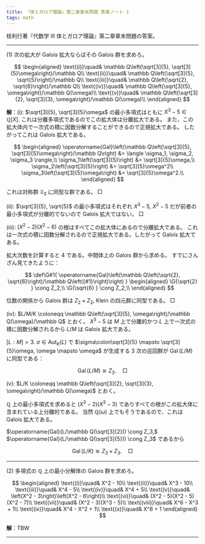 ```yaml
---
title: 『体とガロア理論』第二章章末問題 答案ノート 1
tags: math
---
```


桂利行著『代数学 III 体とガロア理論』第二章章末問題の答案。

----

$(1)$ 次の拡大が Galois 拡大ならばその Galois 群を求めろ。

$$
\begin{aligned}
\text{(i)}\quad& \mathbb Q\left(\sqrt[3]{5}, \sqrt[3]{5}\omega\right)/\mathbb Q\\
\text{(ii)}\quad& \mathbb Q\left(\sqrt[3]{5}, \sqrt{5}\right)/\mathbb Q\\
\text{(iii)}\quad& \mathbb Q\left(\sqrt{2}, \sqrt{6}\right)/\mathbb Q\\
\text{(iv)}\quad& \mathbb Q\left(\sqrt[3]{5}, \omega\right)/\mathbb Q(\omega)\\
\text{(v)}\quad& \mathbb Q\left(\sqrt[3]{2}, \sqrt[3]{3}, \omega\right)/\mathbb Q(\omega)\\
\end{aligned}
$$

**解**：$\text{(i)}:$ $\sqrt[3]{5}, \sqrt[3]{5}\omega$ の最小多項式はともに $X^3 - 5 \in \mathbb Q[X].$
これは分離多項式であるのでこの拡大体は分離拡大である。
また、この拡大体内で一次式の積に因数分解することができるので正規拡大である。
したがってこれは Galois 拡大である。

$$
\begin{aligned}
\operatorname{Gal}\left(\mathbb Q\left(\sqrt[3]{5}, \sqrt[3]{5}\omega\right)/\mathbb Q\right) &= \langle \sigma_1, \sigma_2, \sigma_3 \rangle,\\
\sigma_1\left(\sqrt[3]{5}\right) &= \sqrt[3]{5}\omega,\\
\sigma_2\left(\sqrt[3]{5}\right) &= \sqrt[3]{5}\omega^2\\
\sigma_3\left(\sqrt[3]{5}\omega\right) &= \sqrt[3]{5}\omega^2.\\
\end{aligned}
$$

これは対称群 $\mathfrak S_3$ に同型な群である。
$\Box$

$\text{(ii)}:$ $\sqrt[3]{5}, \sqrt{5}$ の最小多項式はそれぞれ $X^3 - 5,$
$X^2 - 5$ だが前者の最小多項式が分離的でないので Galois 拡大ではない。
$\Box$

$\text{(iii)}:$ $(X^2 - 2)(X^2 - 6)$ の根はすべてこの拡大体にあるので分離拡大である。
これは一次式の積に因数分解されるので正規拡大である。したがって Galois 拡大である。

拡大次数を計算すると $4$ である。中間体上の Galois 群から求める。
すでにさんざん見てきたように：

$$
\def\G#1{ \operatorname{Gal}\left(\mathbb Q\left(\sqrt{2}, \sqrt{6}\right)/\mathbb Q\left({#1}\right)\right) }
\begin{aligned}
\G{\sqrt{2} } \cong Z_2,\\
\G{\sqrt{6} } \cong Z_2,\\
\end{aligned}
$$

位数の関係から Galois 群は $Z_2 \times Z_2,$ Klein の四元群に同型である。
$\Box$

$\text{(iv)}:$ $L/M/K \coloneqq \mathbb Q\left(\sqrt[3]{5}, \omega\right)/\mathbb Q(\omega)/\mathbb Q$ とおく。
$X^3 - 5$ は $M$ 上で分離的かつ $L$ 上で一次式の積に因数分解されるから
$L/M$ は Galois 拡大である。

$[L : M] = 3.$
$\sigma \in \operatorname{Aut}_K(L)$ で
$\sigma\colon\sqrt[3]{5} \mapsto \sqrt[3]{5}\omega, \omega \mapsto \omega$
が生成する $3$ 次の巡回群が $\operatorname{Gal}(L/M)$ に同型である：

$$
\operatorname{Gal}(L/M) \cong Z_3.\quad\Box
$$

$\text{(v)}:$ $L/K \coloneqq \mathbb Q\left(\sqrt[3]{2}, \sqrt[3]{3}, \omega\right)/\mathbb Q(\omega)$ とおく。

$\mathbb Q$ 上の最小多項式を求めると $(X^3 - 2)(X^3 - 3)$ でありすべての根がこの拡大体に含まれている上分離的である。
当然 $\mathbb Q(\omega)$ 上でもそうであるので、これは Galois 拡大である。

$\operatorname{Gal}(L/\mathbb Q(\sqrt[3]{2})) \cong Z_3,$
$\operatorname{Gal}(L/\mathbb Q(\sqrt[3]{5})) \cong Z_3$
であるから

$$
\operatorname{Gal}(L/K) \cong Z_3 \times Z_3.\quad\Box
$$


----

$(2)$ 多項式の $\mathbb Q$ 上の最小分解体の Galois 群を求めろ。

$$
\begin{aligned}
\text{(i)}\quad& X^2 - 10\\
\text{(ii)}\quad& X^3 - 10\\
\text{(iii)}\quad& X^4 - 5\\
\text{(iv)}\quad& X^4 + 5\\
\text{(v)}\quad& \left(X^2 - 3\right)\left(X^2 - 6\right)\\
\text{(vi)}\quad& (X^2 - 5)(X^2 - 5)(X^2 - 7)\\
\text{(vii)}\quad& (X^2 - 3)(X^3 - 5)\\
\text{(viii)}\quad& X^6 - X^3 + 1\\
\text{(ix)}\quad& X^4 - X^2 + 1\\
\text{(x)}\quad& X^8 + 1
\end{aligned}
$$

**解**：TBW

----
